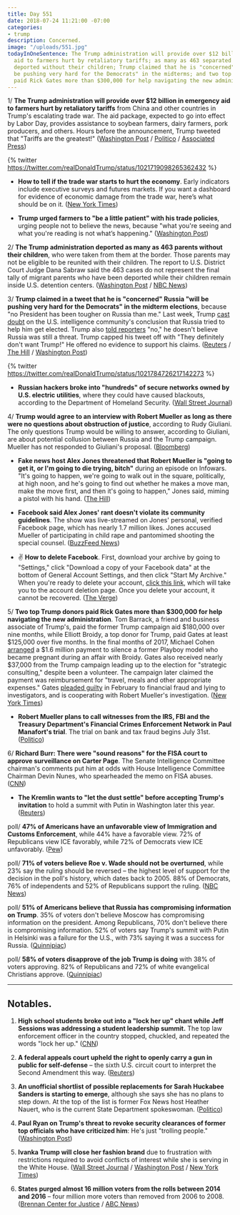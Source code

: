 ```yaml
---
title: Day 551
date: 2018-07-24 11:21:00 -07:00
categories:
- trump
description: Concerned.
image: "/uploads/551.jpg"
todayInOneSentence: The Trump administration will provide over $12 billion in emergency
  aid to farmers hurt by retaliatory tariffs; as many as 463 separated parents were
  deported without their children; Trump claimed that he is "concerned" Russia "will
  be pushing very hard for the Democrats" in the midterms; and two top Trump donors
  paid Rick Gates more than $300,000 for help navigating the new administration.
---
```


1/ **The Trump administration will provide over $12 billion in emergency aid to farmers hurt by retaliatory tariffs** from China and other countries in Trump's escalating trade war. The aid package, expected to go into effect by Labor Day, provides assistance to soybean farmers, dairy farmers, pork producers, and others. Hours before the announcement, Trump tweeted that "Tariffs are the greatest!" ([Washington Post](https://www.washingtonpost.com/business/economy/white-house-readies-plan-for-12-billion-in-emergency-aid-to-farmers-caught-in-trumps-escalating-trade-war/2018/07/24/7bec9af4-8f4d-11e8-b769-e3fff17f0689_story.html) / [Politico](https://www.politico.com/story/2018/07/24/trump-trade-aid-for-farmers-737108) / [Associated Press](https://apnews.com/60b2acc81d394e01a78e428c48d53815/Trump-planning-emergency-aid-to-farmers-affected-by-tariffs))

{% twitter https://twitter.com/realDonaldTrump/status/1021719098265362432 %}

* **How to tell if the trade war starts to hurt the economy**. Early indicators include executive surveys and futures markets. If you want a dashboard for evidence of economic damage from the trade war, here’s what should be on it. ([New York Times](https://www.nytimes.com/2018/07/24/upshot/trade-war-damage-to-us-economy-how-to-tell.html))

* **Trump urged farmers to "be a little patient" with his trade policies**, urging people not to believe the news, because "what you're seeing and what you're reading is not what’s happening." ([Washington Post](https://www.washingtonpost.com/politics/just-be-a-little-patient-trump-pleads-with-farmers-caught-in-tariffs-war/2018/07/24/cbc496e4-8f52-11e8-8322-b5482bf5e0f5_story.html))

2/ **The Trump administration deported as many as 463 parents without their children**, who were taken from them at the border. Those parents may not be eligible to be reunited with their children. The report to U.S. District Court Judge Dana Sabraw said the 463 cases do not represent the final tally of migrant parents who have been deported while their children remain inside U.S. detention centers. ([Washington Post](https://www.washingtonpost.com/world/national-security/government-signals-463-parents-of-migrant-children-may-have-been-deported/2018/07/23/31b522f8-8ed5-11e8-9b0d-749fb254bc3d_story.html?utm_term=.9a6ba7793c6c) / [NBC News](https://www.nbcnews.com/news/investigations/over-460-migrants-separated-their-children-have-potentially-been-deported-n893886))

3/ **Trump claimed in a tweet that he is "concerned" Russia "will be pushing very hard for the Democrats" in the midterm elections**, because "no President has been tougher on Russia than me." Last week, Trump [cast doubt](https://whatthefuckjusthappenedtoday.com/2018/07/16/day-543/#1-trump-rejected-the-consensus-of-u) on the U.S. intelligence community's conclusion that Russia tried to help him get elected. Trump also [told reporters](https://whatthefuckjusthappenedtoday.com/2018/07/18/day-545/#1-trump-said-no-he-does-not-believe) "no," he doesn't believe Russia was still a threat. Trump capped his tweet off with "They definitely don't want Trump!" He offered no evidence to support his claims. ([Reuters](https://www.reuters.com/article/us-usa-trump-russia/trump-russia-will-push-hard-for-democrats-in-november-election-idUSKBN1KE29M) / [The Hill](http://thehill.com/homenews/administration/398566-trump-im-concerned-russia-may-interfere-in-election-to-help-democrats) / [Washington Post](https://www.washingtonpost.com/politics/without-evidence-trump-claims-russia-will-be-pushing-very-hard-for-the-democrats-in-2018-midterms/2018/07/24/5ad4cdd2-8f2a-11e8-bcd5-9d911c784c38_story.html))

{% twitter https://twitter.com/realDonaldTrump/status/1021784726217142273 %}

* **Russian hackers broke into "hundreds" of secure networks owned by U.S. electric utilities**, where they could have caused blackouts, according to the Department of Homeland Security. ([Wall Street Journal](https://www.wsj.com/articles/russian-hackers-reach-u-s-utility-control-rooms-homeland-security-officials-say-1532388110))

4/ **Trump would agree to an interview with Robert Mueller as long as there were no questions about obstruction of justice**, according to Rudy Giuliani. The only questions Trump would be willing to answer, according to Giuliani, are about potential collusion between Russia and the Trump campaign. Mueller has not responded to Giuliani's proposal. ([Bloomberg](https://www.bloomberg.com/news/articles/2018-07-24/trump-s-lawyers-submit-proposal-to-mueller-on-interview-terms))

* **Fake news host Alex Jones threatened that Robert Mueller is "going to get it, or I'm going to die trying, bitch"** during an episode on Infowars. "It's going to happen, we're going to walk out in the square, politically, at high noon, and he's going to find out whether he makes a move man, make the move first, and then it's going to happen," Jones said, miming a pistol with his hand. ([The Hill](http://thehill.com/homenews/media/398512-alex-jones-threatens-mueller-youre-going-to-get-it-or-im-going-to-die-trying))

* **Facebook said Alex Jones' rant doesn't violate its community guidelines**. The show was live-streamed on Jones' personal, verified Facebook page, which has nearly 1.7 million likes. Jones accused Mueller of participating in child rape and pantomimed shooting the special counsel. ([BuzzFeed News](https://www.buzzfeednews.com/article/charliewarzel/facebook-alex-jones-robertmueller-pedophile))

* ✌️ **How to delete Facebook**. First, download your archive by going to "Settings," click "Download a copy of your Facebook data" at the bottom of General Account Settings, and then click "Start My Archive." When you're ready to delete your account, [click this link](https://www.facebook.com/help/delete_account), which will take you to the account deletion page. Once you delete your account, it cannot be recovered. ([The Verge](https://www.theverge.com/2018/3/20/17142806/how-to-delete-facebook-page-account-data-privacy))

5/ **Two top Trump donors paid Rick Gates more than $300,000 for help navigating the new administration**. Tom Barrack, a friend and business associate of Trump's, paid the former Trump campaign aid $180,000 over nine months, while Elliott Broidy, a top donor for Trump, paid Gates at least $125,000 over five months. In the final months of 2017, Michael Cohen [arranged](https://whatthefuckjusthappenedtoday.com/2018/04/13/day-449/#9-cohen-negotiated-a-deal-in-late-20) a $1.6 million payment to silence a former Playboy model who became pregnant during an affair with Broidy. Gates also received nearly $37,000 from the Trump campaign leading up to the election for "strategic consulting," despite been a volunteer. The campaign later claimed the payment was reimbursement for "travel, meals and other appropriate expenses." Gates [pleaded guilty](https://whatthefuckjusthappenedtoday.com/2018/03/28/day-433/#1-rick-gates-knowingly-communicated) in February to financial fraud and lying to investigators, and is cooperating with Robert Mueller's investigation. ([New York Times](https://www.nytimes.com/2018/07/24/us/politics/rick-gates-elliott-broidy-trump-payments.html))

* **Robert Mueller plans to call witnesses from the IRS, FBI and the Treasury Department's Financial Crimes Enforcement Network in Paul Manafort's trial**. The trial on bank and tax fraud begins July 31st. ([Politico](https://www.politico.com/story/2018/07/24/witness-list-manafort-trial-737109))

6/ **Richard Burr: There were "sound reasons" for the FISA court to approve surveillance on Carter Page**. The Senate Intelligence Committee chairman's comments put him at odds with House Intelligence Committee Chairman Devin Nunes, who spearheaded the memo on FISA abuses. ([CNN](https://www.cnn.com/2018/07/24/politics/richard-burr-devin-nunes-sound-reasons-for-judges-to-approve-fisa-warrant/index.html))

* **The Kremlin wants to "let the dust settle" before accepting Trump's invitation** to hold a summit with Putin in Washington later this year. ([Reuters](https://www.reuters.com/article/us-usa-russia-putin-trump/kremlin-notes-u-s-summit-invite-says-putin-and-trump-have-other-chances-to-meet-idUSKBN1KE1R8))

poll/ **47% of Americans  have an unfavorable view of Immigration and Customs Enforcement**, while 44% have a favorable view. 72% of Republicans view ICE favorably, while 72% of Democrats view ICE unfavorably. ([Pew](http://www.people-press.org/2018/07/24/growing-partisan-differences-in-views-of-the-fbi-stark-divide-over-ice/))

poll/ **71% of voters believe Roe v. Wade should not be overturned**, while 23% say the ruling should be reversed – the highest level of support for the decision in the poll's history, which dates back to 2005. 88% of Democrats, 76% of independents and 52% of Republicans support the ruling. ([NBC News](https://www.nbcnews.com/politics/first-read/nbc-wsj-poll-support-roe-v-wade-hits-new-high-n893806))

poll/ **51% of Americans believe that Russia has compromising information on Trump**. 35% of voters don't believe Moscow has compromising information on the president. Among Republicans, 70% don't believe there is compromising information. 52% of voters say Trump's summit with Putin in Helsinki was a failure for the U.S., with 73% saying it was a success for Russia. ([Quinnipiac](https://poll.qu.edu/national/release-detail?ReleaseID=2557))

poll/ **58% of voters disapprove of the job Trump is doing** with 38% of voters approving. 82% of Republicans and 72% of white evangelical Christians approve. ([Quinnipiac](https://poll.qu.edu/search-releases/search-results/release-detail?What=&strArea=6;0;&strTime=28&ReleaseID=2557#Question036))

---

## Notables.

1. **High school students broke out into a "lock her up" chant while Jeff Sessions was addressing a student leadership summit.** The top law enforcement officer in the country stopped, chuckled, and repeated the words "lock her up." ([CNN](https://www.cnn.com/2018/07/24/politics/jeff-sessions-hillary-clinton-lock-her-up/index.html))

2. **A federal appeals court upheld the right to openly carry a gun in public for self-defense** – the sixth U.S. circuit court to interpret the Second Amendment this way. ([Reuters](https://www.reuters.com/article/us-usa-guns-court/u-s-appeals-court-constitution-gives-right-to-carry-gun-in-public-idUSKBN1KE28C))

3. **An unofficial shortlist of possible replacements for Sarah Huckabee Sanders is starting to emerge**, although she says she has no plans to step down. At the top of the list is former Fox News host Heather Nauert, who is the current State Department spokeswoman. ([Politico](https://www.politico.com/story/2018/07/23/sarah-sanders-white-house-aides-736247))

4. **Paul Ryan on Trump's threat to revoke security clearances of former top officials who have criticized him**: He's just "trolling people." ([Washington Post](https://www.washingtonpost.com/powerpost/hes-just-trolling-people-ryan-downplays-trumps-threat-to-revoke-security-clearances/2018/07/24/3af53254-8f48-11e8-bcd5-9d911c784c38_story.html))

5. **Ivanka Trump will close her fashion brand** due to frustration with restrictions required to avoid conflicts of interest while she is serving in the White House. ([Wall Street Journal](https://www.wsj.com/articles/ivanka-trump-closing-her-namesake-fashion-brand-1532452229) / [Washington Post](https://www.washingtonpost.com/news/business/wp/2018/07/24/ivanka-trump-shuts-down-her-namesake-clothing-brand-which-became-politicized-during-the-presidential-campaign/) / [New York Times](https://www.nytimes.com/2018/07/24/business/ivanka-trump-brand-clothing.html))

6. **States purged almost 16 million voters from the rolls between 2014 and 2016** – four million more voters than removed from 2006 to 2008. ([Brennan Center for Justice](https://www.brennancenter.org/publication/purges-growing-threat-right-vote#Embed) / [ABC News](https://abcnews.go.com/Politics/millions-voters-purged-voter-rolls-2014-2016-report/story?id=56756914))